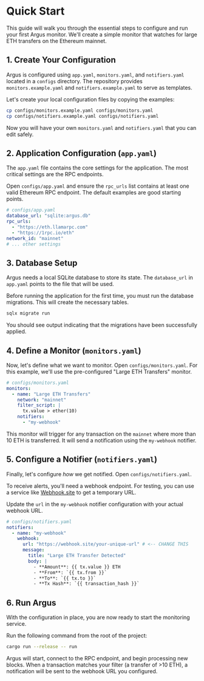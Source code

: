 # Quick Start

This guide will walk you through the essential steps to configure and run your first Argus monitor. We'll create a simple monitor that watches for large ETH transfers on the Ethereum mainnet.

## 1. Create Your Configuration

Argus is configured using `app.yaml`, `monitors.yaml`, and `notifiers.yaml` located in a `configs` directory. The repository provides `monitors.example.yaml` and `notifiers.example.yaml` to serve as templates.

Let's create your local configuration files by copying the examples:

```bash
cp configs/monitors.example.yaml configs/monitors.yaml
cp configs/notifiers.example.yaml configs/notifiers.yaml
```

Now you will have your own `monitors.yaml` and `notifiers.yaml` that you can edit safely.

## 2. Application Configuration (`app.yaml`)

The `app.yaml` file contains the core settings for the application. The most critical settings are the RPC endpoints.

Open `configs/app.yaml` and ensure the `rpc_urls` list contains at least one valid Ethereum RPC endpoint. The default examples are good starting points.

```yaml
# configs/app.yaml
database_url: "sqlite:argus.db"
rpc_urls:
  - "https://eth.llamarpc.com"
  - "https://1rpc.io/eth"
network_id: "mainnet"
# ... other settings
```

## 3. Database Setup

Argus needs a local SQLite database to store its state. The `database_url` in `app.yaml` points to the file that will be used.

Before running the application for the first time, you must run the database migrations. This will create the necessary tables.

```bash
sqlx migrate run
```

You should see output indicating that the migrations have been successfully applied.

## 4. Define a Monitor (`monitors.yaml`)

Now, let's define what we want to monitor. Open `configs/monitors.yaml`. For this example, we'll use the pre-configured "Large ETH Transfers" monitor.

```yaml
# configs/monitors.yaml
monitors:
  - name: "Large ETH Transfers"
    network: "mainnet"
    filter_script: |
      tx.value > ether(10)
    notifiers:
      - "my-webhook"
```

This monitor will trigger for any transaction on the `mainnet` where more than 10 ETH is transferred. It will send a notification using the `my-webhook` notifier.

## 5. Configure a Notifier (`notifiers.yaml`)

Finally, let's configure *how* we get notified. Open `configs/notifiers.yaml`.

To receive alerts, you'll need a webhook endpoint. For testing, you can use a service like [Webhook.site](https://webhook.site/) to get a temporary URL.

Update the `url` in the `my-webhook` notifier configuration with your actual webhook URL.

```yaml
# configs/notifiers.yaml
notifiers:
  - name: "my-webhook"
    webhook:
      url: "https://webhook.site/your-unique-url" # <-- CHANGE THIS
      message:
        title: "Large ETH Transfer Detected"
        body: |
          - **Amount**: {{ tx.value }} ETH
          - **From**: `{{ tx.from }}`
          - **To**: `{{ tx.to }}`
          - **Tx Hash**: `{{ transaction_hash }}`
```

## 6. Run Argus

With the configuration in place, you are now ready to start the monitoring service.

Run the following command from the root of the project:

```bash
cargo run --release -- run
```

Argus will start, connect to the RPC endpoint, and begin processing new blocks. When a transaction matches your filter (a transfer of >10 ETH), a notification will be sent to the webhook URL you configured.
